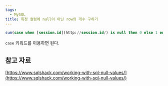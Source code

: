 ```yaml
---
tags:
  - MySQL
title: 특정 컬럼에 null이 아닌 row의 개수 구하기
---
```


```sql
sum(case when [session.id](http://session.id/) is null then 0 else 1 end)
```

`case` 키워드를 이용하면 된다.

## 참고 자료

[https://www.sqlshack.com/working-with-sql-null-values/](https://www.sqlshack.com/working-with-sql-null-values/)
